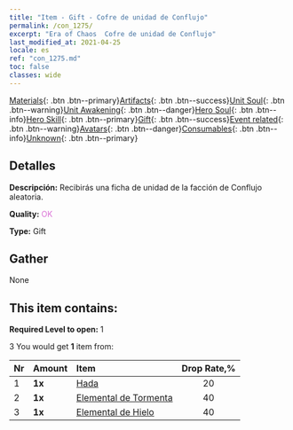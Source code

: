 ```yaml
---
title: "Item - Gift - Cofre de unidad de Conflujo"
permalink: /con_1275/
excerpt: "Era of Chaos  Cofre de unidad de Conflujo"
last_modified_at: 2021-04-25
locale: es
ref: "con_1275.md"
toc: false
classes: wide
---
```

 [Materials](/ItemsES/){: .btn .btn--primary}[Artifacts](/ItemsES/Artifacts/){: .btn .btn--success}[Unit Soul](/ItemsES/UnitSoul/){: .btn .btn--warning}[Unit Awakening](/ItemsES/UnitAwakening/){: .btn .btn--danger}[Hero Soul](/ItemsES/HeroSoul/){: .btn .btn--info}[Hero Skill](/ItemsES/HeroSkill/){: .btn .btn--primary}[Gift](/ItemsES/Gift/){: .btn .btn--success}[Event related](/ItemsES/Events/){: .btn .btn--warning}[Avatars](/ItemsES/Avatars/){: .btn .btn--danger}[Consumables](/ItemsES/Consumables/){: .btn .btn--info}[Unknown](/ItemsES/Unknown/){: .btn .btn--primary}

## Detalles
 **Descripción:** Recibirás una ficha de unidad de la facción de Conflujo aleatoria.

 **Quality:** <span style="color: #DA70D6">OK</span>

 **Type:** Gift

## Gather

  None

## This item contains:

 **Required Level to open:** 1

 3 You would get **1** item  from:

  | Nr | Amount |     Item    | Drop Rate,% |
  |:---|:-------|:------------|:---------:|
  | 1 |  **1x** | [Hada](/ItemsES/unt_262/) | 20 | 
  | 2 |  **1x** | [Elemental de Tormenta](/ItemsES/unt_263/) | 40 | 
  | 3 |  **1x** | [Elemental de Hielo](/ItemsES/unt_264/) | 40 | 
